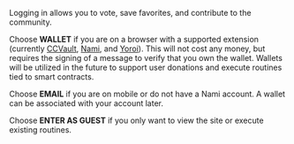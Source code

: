 Logging in allows you to vote, save favorites, and contribute to the community.

Choose **WALLET** if you are on a browser with a supported extension (currently [CCVault](https://ccvault.io/app/mainnet/faq), [Nami](https://namiwallet.io/), and [Yoroi](https://yoroi-wallet.com/#/)). This will not cost any money, but requires the signing of a message to verify that you own the wallet. Wallets will be utilized in the future to support user donations and execute routines tied to smart contracts.

Choose **EMAIL** if you are on mobile or do not have a Nami account. A wallet can be associated with your account later.

Choose **ENTER AS GUEST** if you only want to view the site or execute existing routines.